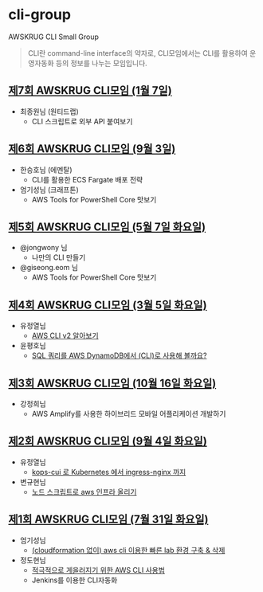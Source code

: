 # cli-group

AWSKRUG CLI Small Group

> CLI란 command-line interface의 약자로, CLI모임에서는 CLI를 활용하여 운영자동화 등의 정보를 나누는 모임입니다.

<!-- meetup count -- 7 -->
<!-- history -->

<!-- meetup awskrug -- 267489117 -->

## [제7회 AWSKRUG CLI모임 (1월 7일)](https://www.meetup.com/awskrug/events/267489117/)

* 최종원님 (원티드랩)
  * CLI 스크립트로 외부 API 붙여보기

<!-- meetup awskrug -- 263931822 -->

## [제6회 AWSKRUG CLI모임 (9월 3일)](https://www.meetup.com/awskrug/events/263931822/)

* 한승호님 (에멘탈)
  * CLI를 활용한 ECS Fargate 배포 전략
* 엄기성님 (크래프톤)
  * AWS Tools for PowerShell Core 맛보기

<!-- meetup awskrug -- 260780778 -->

## [제5회 AWSKRUG CLI모임 (5월 7일 화요일)](https://www.meetup.com/awskrug/events/260780778/)

* @jongwony 님
  * 나만의 CLI 만들기
* @giseong.eom 님
  * AWS Tools for PowerShell Core 맛보기

<!-- meetup awskrug -- 258924178 -->

## [제4회 AWSKRUG CLI모임 (3월 5일 화요일)](https://www.meetup.com/awskrug/events/258924178/)

* 유정열님
  * [AWS CLI v2 알아보기](https://drive.google.com/open?id=1sYotwdfn2x0qcy5zIWXuiUN68Ld7-MxK)
* 윤평호님
  * [SQL 쿼리를 AWS DynamoDB에서 (CLI)로 사용해 볼까요?](https://www.slideshare.net/IanYoon/sql-aws-dynamodb-cli)

<!-- meetup awskrug -- 255081286 -->

## [제3회 AWSKRUG CLI모임 (10월 16일 화요일)](https://www.meetup.com/awskrug/events/255081286/)

* 강정희님
  * AWS Amplify를 사용한 하이브리드 모바일 어플리케이션 개발하기

<!-- meetup awskrug -- 253843549 -->

## [제2회 AWSKRUG CLI모임 (9월 4일 화요일)](https://www.meetup.com/awskrug/events/253843549/)

* 유정열님
  * [kops-cui 로 Kubernetes 에서 ingress-nginx 까지](https://docs.google.com/presentation/d/1EiLKCuKPJntrK0NZqcEIA35IvmtQ5Dz6nakdpbIrIqA)
* 변규현님
  * [노드 스크립트로 aws 인프라 올리기](https://github.com/novemberde/awscli-node-demo)

<!-- meetup awskrug -- 252699532 -->

## [제1회 AWSKRUG CLI모임 (7월 31일 화요일)](https://www.meetup.com/awskrug/events/252699532/)

* 엄기성님
  * [(cloudformation 없이) aws cli 이용한 빠른 lab 환경 구축 & 삭제](https://giseongeom.github.io/assets/2018/2018-07-31-manage-lab-using-aws-cli.html)
* 정도현님
  * [적극적으로 게을러지기 위한 AWS CLI 사용법](http://bit.ly/cli-for-lazy)
  * Jenkins를 이용한 CLI자동화
